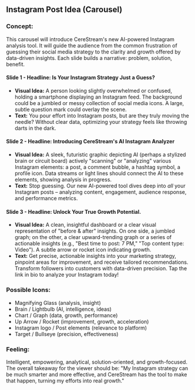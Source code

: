 ## Instagram Post Idea (Carousel)

### Concept:
This carousel will introduce CereStream's new AI-powered Instagram analysis tool. It will guide the audience from the common frustration of guessing their social media strategy to the clarity and growth offered by data-driven insights. Each slide builds a narrative: problem, solution, benefit.

#### Slide 1 - **Headline: Is Your Instagram Strategy Just a Guess?**
*   **Visual Idea:** A person looking slightly overwhelmed or confused, holding a smartphone displaying an Instagram feed. The background could be a jumbled or messy collection of social media icons. A large, subtle question mark could overlay the scene.
*   **Text:** You pour effort into Instagram posts, but are they truly moving the needle? Without clear data, optimizing your strategy feels like throwing darts in the dark.

#### Slide 2 - **Headline: Introducing CereStream's AI Instagram Analyzer**
*   **Visual Idea:** A sleek, futuristic graphic depicting AI (perhaps a stylized brain or circuit board) actively "scanning" or "analyzing" various Instagram elements: a post, a comment bubble, a hashtag symbol, a profile icon. Data streams or light lines should connect the AI to these elements, showing analysis in progress.
*   **Text:** Stop guessing. Our new AI-powered tool dives deep into *all* your Instagram posts – analyzing content, engagement, audience response, and performance metrics.

#### Slide 3 - **Headline: Unlock Your True Growth Potential.**
*   **Visual Idea:** A clean, insightful dashboard or a clear visual representation of "before & after" insights. On one side, a jumbled graph; on the other, a clear upward-trending graph or a series of actionable insights (e.g., "Best time to post: 7 PM," "Top content type: Video"). A subtle arrow or rocket icon indicating growth.
*   **Text:** Get precise, actionable insights into your marketing strategy, pinpoint areas for improvement, and receive tailored recommendations. Transform followers into customers with data-driven precision. Tap the link in bio to analyze your Instagram today!

### Possible Icons:
*   Magnifying Glass (analysis, insight)
*   Brain / Lightbulb (AI, intelligence, ideas)
*   Chart / Graph (data, growth, performance)
*   Up Arrow / Rocket (improvement, growth, acceleration)
*   Instagram logo / Post elements (relevance to platform)
*   Target / Bullseye (precision, effectiveness)

### Feeling:
Intelligent, empowering, analytical, solution-oriented, and growth-focused. The overall takeaway for the viewer should be: "My Instagram strategy can be much smarter and more effective, and CereStream has the tool to make that happen, turning my efforts into real growth."